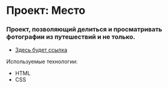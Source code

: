 # Проект: Место

### Проект, позволяющий делиться и просматривать фотографии из путешествий и не только.

* [Здесь будет ссылка](https://www.figma.com/file/2cn9N9jSkmxD84oJik7xL7/JavaScript.-Sprint-4?node-id=0%3A1)

Используемые технологии:
* HTML
* CSS
